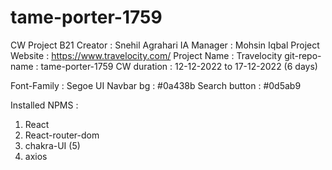 # tame-porter-1759
CW Project B21
Creator : Snehil Agrahari
IA Manager : Mohsin Iqbal 
Project Website : https://www.travelocity.com/
Project Name : Travelocity
git-repo-name : tame-porter-1759
CW duration : 12-12-2022 to 17-12-2022 (6 days)


Font-Family : Segoe UI
Navbar bg : #0a438b
Search button : #0d5ab9


Installed NPMS :

1. React
2. React-router-dom
3. chakra-UI (5)
4. axios


